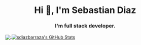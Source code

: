 <h1 align="center">Hi 👋, I'm Sebastian Diaz</h1>
<h3 align="center">I'm full stack developer.</h3>

<a href="https://github.com/sdiazbarraza/sdiazbarraza">
  <img align="center" src="https://github-readme-stats.vercel.app/api/top-langs/?username=sdiazbarraza&hide=java,html,css&title_color=ffffff&text_color=c9cacc&icon_color=2bbc8a&bg_color=1d1f21" />
</a>
<a href="https://github.com/sdiazbarraza/sdiazbarraza">
  <img align="center" src="https://github-readme-stats.vercel.app/api?username=sdiazbarraza&show_icons=true&line_height=27&count_private=true&title_color=ffffff&text_color=c9cacc&icon_color=2bbc8a&bg_color=1d1f21" alt="sdiazbarraza's GitHub Stats" />
</a>
